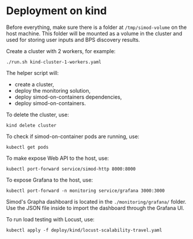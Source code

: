 # Deployment on kind

Before everything, make sure there is a folder at `/tmp/simod-volume` on the host machine. This folder will be mounted as a volume in the cluster and used for storing user inputs and BPS discovery results.

Create a cluster with 2 workers, for example:

```shell
./run.sh kind-cluster-1-workers.yaml 
```

The helper script will:

- create a cluster,
- deploy the monitoring solution,
- deploy simod-on-containers dependencies,
- deploy simod-on-containers.

To delete the cluster, use:

```shell
kind delete cluster 
```

To check if simod-on-container pods are running, use:

```shell
kubectl get pods
```

To make expose Web API to the host, use:

```shell
kubectl port-forward service/simod-http 8000:8000
```

To expose Grafana to the host, use:

```shell
kubectl port-forward -n monitoring service/grafana 3000:3000
```

Simod's Grapha dashboard is located in the `./monitoring/grafana/` folder. Use the JSON file inside to import the dashboard through the Grafana UI.

To run load testing with Locust, use:

```shell
kubectl apply -f deploy/kind/locust-scalability-travel.yaml
```
